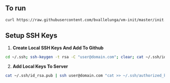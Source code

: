 ## To run
```bash
curl https://raw.githubusercontent.com/bvallelunga/vm-init/master/init.sh | sh
```

## Setup SSH Keys

1. **Create Local SSH Keys And Add To Github**

```bash
cd ~/.ssh; ssh-keygen -t rsa -C "user@domain.com"; clear; cat ~/.ssh/id_rsa.pub;
```

2. **Add Local Keys To Server**

```bash
cat ~/.ssh/id_rsa.pub | ssh user@domain.com "cat >> ~/.ssh/authorized_keys"
```
